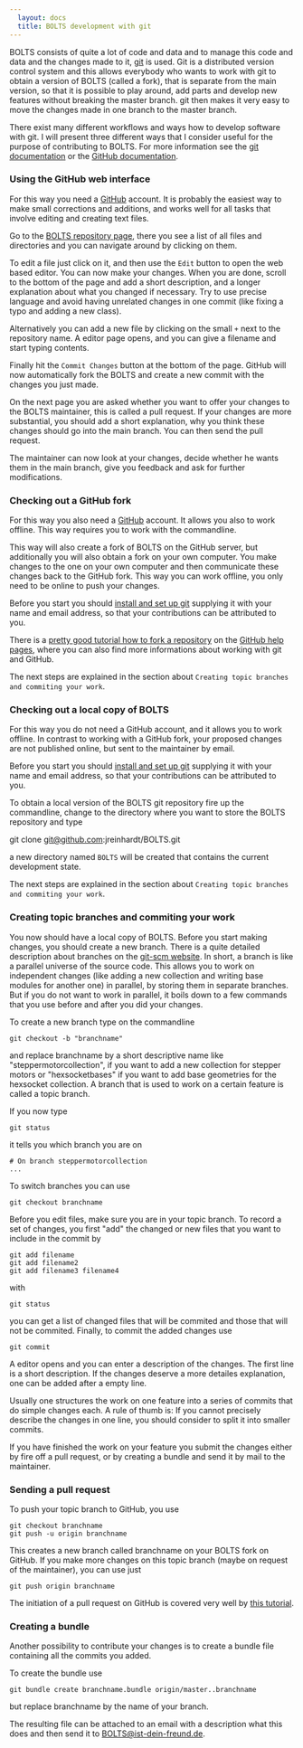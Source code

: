 ```yaml
---
  layout: docs
  title: BOLTS development with git
---
```


BOLTS consists of quite a lot of code and data and to manage this code and data
and the changes made to it, [git](http://www.git-scm.com) is used. Git is a
distributed version control system and this allows everybody who wants to work
with git to obtain a version of BOLTS (called a fork), that is separate from
the main version, so that it is possible to play around, add parts and develop
new features without breaking the master branch. git then makes it very easy to
move the changes made in one branch to the master branch.

There exist many different workflows and ways how to develop software with git.
I will present three different ways that I consider useful for the purpose of
contributing to BOLTS. For more information see the [git
documentation](http://www.git-scm.com) or the [GitHub
documentation](https://help.github.com/).

### Using the GitHub web interface

For this way you need a [GitHub](https://github.com/) account. It is probably
the easiest way to make small corrections and additions, and works well for all
tasks that involve editing and creating text files.

Go to the [BOLTS repository page](https://github.com/jreinhardt/BOLTS), there
you see a list of all files and directories and you can navigate around by
clicking on them.

To edit a file just click on it, and then use the `Edit` button to open the web
based editor. You can now make your changes. When you are done, scroll to the
bottom of the page and add a short description, and a longer explanation about
what you changed if necessary. Try to use precise language and avoid having
unrelated changes in one commit (like fixing a typo and adding a new class).

Alternatively you can add a new file by clicking on the small `+` next to the
repository name. A editor page opens, and you can give a filename and start
typing contents.

Finally hit the `Commit Changes` button at the bottom of the page. GitHub will
now automatically fork the BOLTS and create a new commit with the changes you
just made.

On the next page you are asked whether you want to offer your changes to the
BOLTS maintainer, this is called a pull request. If your changes are more
substantial, you should add a short explanation, why you think these changes
should go into the main branch. You can then send the pull request.

The maintainer can now look at your changes, decide whether he wants them in
the main branch, give you feedback and ask for further modifications.

### Checking out a GitHub fork

For this way you also need a [GitHub](https://github.com/) account. It allows
you also to work offline. This way requires you to work with the commandline.

This way will also create a fork of BOLTS on the GitHub server, but
additionally you will also obtain a fork on your own computer. You make changes
to the one on your own computer and then communicate these changes back to the
GitHub fork. This way you can work offline, you only need to be online to push
your changes.

Before you start you should 
[install and set up git](https://help.github.com/articles/set-up-git)
supplying it with your name and email address, so that your contributions can
be attributed to you.

There is a 
[pretty good tutorial how to fork a repository](https://help.github.com/articles/fork-a-repo)
on the [GitHub help pages](https://help.github.com/),
 where you can also find more informations about working with git and GitHub.

The next steps are explained in the section about `Creating topic branches and
commiting your work`.

### Checking out a local copy of BOLTS

For this way you do not need a GitHub account, and it allows you to work
offline. In contrast to working with a GitHub fork, your proposed changes are
not published online, but sent to the maintainer by email.

Before you start you should 
[install and set up git](https://help.github.com/articles/set-up-git)
supplying it with your name and email address, so that your contributions can
be attributed to you.

To obtain a local version of the BOLTS git repository fire up the commandline,
change to the directory where you want to store the BOLTS repository and type

git clone git@github.com:jreinhardt/BOLTS.git

a new directory named `BOLTS` will be created that contains the current
development state.

The next steps are explained in the section about `Creating topic branches and
commiting your work`.

### Creating topic branches and commiting your work

You now should have a local copy of BOLTS. Before you start making changes, you
should create a new branch. There is a quite detailed description about
branches on the 
[git-scm website](http://git-scm.com/book/en/Git-Branching).
In short, a branch is like a parallel universe of the source code. This allows
you to work on independent changes (like adding a new collection and writing
base modules for another one) in parallel, by storing them in separate
branches. But if you do not want to work in parallel, it boils down to a few
commands that you use before and after you did your changes.

To create a new branch type on the commandline

    git checkout -b "branchname"

and replace branchname by a short descriptive name like
"steppermotorcollection", if you want to add a new collection for stepper
motors or "hexsocketbases" if you want to add base geometries for the hexsocket
collection. A branch that is used to work on a certain feature is called a
topic branch.

If you now type

    git status

it tells you which branch you are on

    # On branch steppermotorcollection
    ...

To switch branches you can use

    git checkout branchname

Before you edit files, make sure you are in your topic branch. To record a set
of changes, you first "add" the changed or new files that you want to include
in the commit by

    git add filename
    git add filename2
    git add filename3 filename4

with 

    git status

you can get a list of changed files that will be commited and those that will
not be commited. Finally, to commit the added changes use

    git commit

A editor opens and you can enter a description of the changes. The first line
is a short description. If the changes deserve a more detailes explanation, one
can be added after a empty line.

Usually one structures the work on one feature into a series of commits that do
simple changes each. A rule of thumb is: If you cannot precisely describe the
changes in one line, you should consider to split it into smaller commits.

If you have finished the work on your feature you submit the changes  either by
fire off a pull request, or by creating a bundle and send it by mail to the
maintainer.

### Sending a pull request

To push your topic branch to GitHub, you use

    git checkout branchname
    git push -u origin branchname

This creates a new branch called branchname on your BOLTS fork on GitHub. If you make more changes on this topic branch (maybe on request of the maintainer), you can use just

    git push origin branchname

The initiation of a pull request on GitHub is covered very well by 
[this tutorial](https://help.github.com/articles/using-pull-requests).

### Creating a bundle

Another possibility to contribute your changes is to create a bundle file
containing all the commits you added.

To create the bundle use

    git bundle create branchname.bundle origin/master..branchname

but replace branchname by the name of your branch.

The resulting file can be attached to an email with a description what this
does and then send it to
<a href="mailto:BOLTS@ist-dein-freund.de">BOLTS@ist-dein-freund.de</a>.

